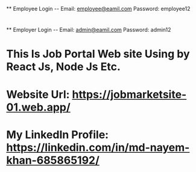** Employee Login -- Email: employee@eamil.com Password: employee12
#
** Employer Login -- Email: admin@eamil.com Password: admin12
# This Is Job Portal Web site Using by React Js, Node Js Etc.
# Website Url: https://jobmarketsite-01.web.app/
# My LinkedIn Profile: https://linkedin.com/in/md-nayem-khan-685865192/
